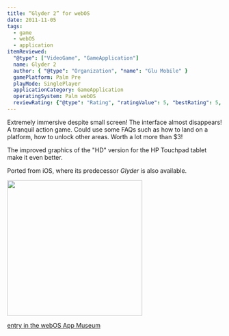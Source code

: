 ```yaml
---
title: “Glyder 2” for webOS
date: 2011-11-05
tags:
  - game
  - webOS
  - application
itemReviewed:
  "@type": ["VideoGame", "GameApplication"]
  name: Glyder 2
  author: { "@type": "Organization", "name": "Glu Mobile" }
  gamePlatform: Palm Pre
  playMode: SinglePlayer
  applicationCategory: GameApplication
  operatingSystem: Palm webOS
  reviewRating: {"@type": "Rating", "ratingValue": 5, "bestRating": 5, "worstRating":  1}
---
```


Extremely immersive despite small screen! The interface almost disappears! A tranquil action game.
Could use some FAQs such as how to land on a platform, how to unlock other areas.
Worth a lot more than $3!

The improved graphics of the "HD" version for the HP Touchpad tablet make it even better.

Ported from iOS, where its predecessor _Glyder_ is also available.

<div class="center-horizontal">
<img src="https://upload.wikimedia.org/wikipedia/en/e/e1/Glyder_2_logo.png" width="316" height="316">
</div>

[entry in the webOS App Museum](https://appcatalog.webosarchive.org/showMuseumDetails.php?search=glyder&safe=on&app=1112)
